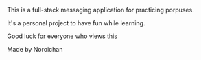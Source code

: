 This is a full-stack messaging application for practicing porpuses.

It's a personal project to have fun while learning.

Good luck for everyone who views this

Made by Noroichan
